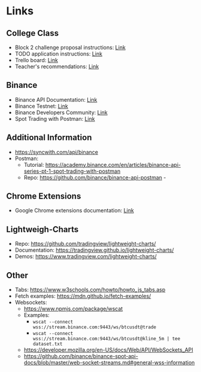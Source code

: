 # Links

## College Class
- Block 2 challenge proposal instructions: [Link](https://byui.instructure.com/courses/160562/assignments/7228245?module_item_id=20163546)
- TODO application instructions: [Link](https://byui-cit.github.io/cit261/resources/todo.html)
- Trello board: [Link](https://trello.com/b/94QLblUO/todo-project)
- Teacher's recommendations: [Link](docs/teachers.md)

## Binance
- Binance API Documentation: [Link](https://binance-docs.github.io/apidocs/spot/en/#introduction)
- Binance Testnet: [Link](https://testnet.binance.vision/)
- Binance Developers Community: [Link](https://dev.binance.vision/#)
- Spot Trading with Postman: [Link](https://academy.binance.com/en/articles/binance-api-series-pt-1-spot-trading-with-postman)

## Additional Information
- https://syncwith.com/api/binance 
- Postman:
  - Tutorial: https://academy.binance.com/en/articles/binance-api-series-pt-1-spot-trading-with-postman
  - Repo: https://github.com/binance/binance-api-postman  - 

## Chrome Extensions
- Google Chrome extensions documentation: [Link](https://developer.chrome.com/docs/extensions/mv3/getstarted/)

## Lightweigh-Charts
- Repo: https://github.com/tradingview/lightweight-charts/
- Documentation: https://tradingview.github.io/lightweight-charts/ 
- Demos: https://www.tradingview.com/lightweight-charts/
## Other
- Tabs: https://www.w3schools.com/howto/howto_js_tabs.asp
- Fetch examples: https://mdn.github.io/fetch-examples/
- Websockets: 
  - https://www.npmjs.com/package/wscat
  - Examples:
    - `wscat --connect wss://stream.binance.com:9443/ws/btcusdt@trade`
    - `wscat --connect wss://stream.binance.com:9443/ws/btcusdt@kline_5m | tee dataset.txt`
  - https://developer.mozilla.org/en-US/docs/Web/API/WebSockets_API
  - https://github.com/binance/binance-spot-api-docs/blob/master/web-socket-streams.md#general-wss-information